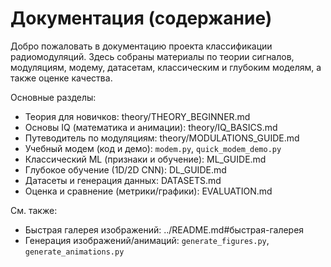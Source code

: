 # Документация (содержание)

Добро пожаловать в документацию проекта классификации радиомодуляций. Здесь собраны материалы по теории сигналов, модуляциям, модему, датасетам, классическим и глубоким моделям, а также оценке качества.

Основные разделы:
- Теория для новичков: theory/THEORY_BEGINNER.md
- Основы IQ (математика и анимации): theory/IQ_BASICS.md
- Путеводитель по модуляциям: theory/MODULATIONS_GUIDE.md
- Учебный модем (код и демо): `modem.py`, `quick_modem_demo.py`
- Классический ML (признаки и обучение): ML_GUIDE.md
- Глубокое обучение (1D/2D CNN): DL_GUIDE.md
- Датасеты и генерация данных: DATASETS.md
- Оценка и сравнение (метрики/графики): EVALUATION.md

См. также:
- Быстрая галерея изображений: ../README.md#быстрая-галерея
- Генерация изображений/анимаций: `generate_figures.py`, `generate_animations.py`
